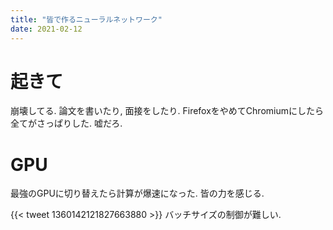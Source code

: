 ```yaml
---
title: "皆で作るニューラルネットワーク"
date: 2021-02-12
---
```


# 起きて
崩壊してる. 論文を書いたり, 面接をしたり. FirefoxをやめてChromiumにしたら全てがさっぱりした. 嘘だろ.

# GPU
最強のGPUに切り替えたら計算が爆速になった. 皆の力を感じる.

{{< tweet 1360142121827663880 >}}
バッチサイズの制御が難しい.
